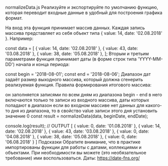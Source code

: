 normalizeData.js
Реализуйте и экспортируйте по умолчанию функцию, которая переводит входные данные в удобный для построения графика формат.

На вход эта функция принимает массив данных. Каждая запись массива представляет из себя объект типа { value: 14, date: '02.08.2018' }. Например:

const data = [
  { value: 14, date: '02.08.2018' },
  { value: 43, date: '03.08.2018' },
  { value: 38, date: '05.08.2018' },
];
Вторым и третьим параметрами функция принимает даты (в форме строк типа 'YYYY-MM-DD') начала и конца периода:

const begin = '2018-08-01';
const end = '2018-08-06';
Диапазон дат задаёт размер выходного массива, который должна сгенерить реализуемая функция. Правила формирования итогового массива:

он заполняется записями по всем дням из диапазона begin - end
в него включаются только те записи из входного массива, даты которых попадают в диапазон
если во входном массиве нет данных для какого-то дня из диапазона, то в свойство value записи этого дня установить значение 0
const result = normalizeData(data, beginDate, endDate);

console.log(result);
// OUTPUT
[ { value: 0, date: '01.08.2018' },
  { value: 14, date: '02.08.2018' },
  { value: 43, date: '03.08.2018' },
  { value: 0, date: '04.08.2018' },
  { value: 38, date: '05.08.2018' },
  { value: 0, date: '06.08.2018' } ]
Подсказки
Обратите внимание, что в практике импортированы функции для работы c датами, коллекциями и объектами. При необходимости вы можете (это необязательное требование) ими воспользоваться.
Даты: https://date-fns.org/